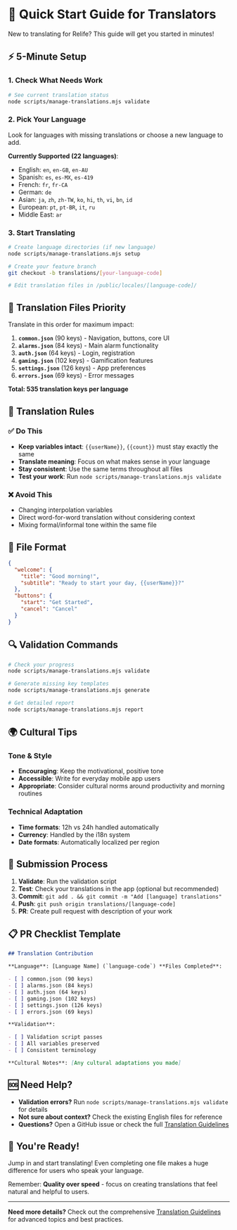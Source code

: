 # 🚀 Quick Start Guide for Translators

New to translating for Relife? This guide will get you started in minutes!

## ⚡ 5-Minute Setup

### 1. Check What Needs Work

```bash
# See current translation status
node scripts/manage-translations.mjs validate
```

### 2. Pick Your Language

Look for languages with missing translations or choose a new language to add.

**Currently Supported (22 languages)**:

- English: `en`, `en-GB`, `en-AU`
- Spanish: `es`, `es-MX`, `es-419`
- French: `fr`, `fr-CA`
- German: `de`
- Asian: `ja`, `zh`, `zh-TW`, `ko`, `hi`, `th`, `vi`, `bn`, `id`
- European: `pt`, `pt-BR`, `it`, `ru`
- Middle East: `ar`

### 3. Start Translating

```bash
# Create language directories (if new language)
node scripts/manage-translations.mjs setup

# Create your feature branch
git checkout -b translations/[your-language-code]

# Edit translation files in /public/locales/[language-code]/
```

## 📁 Translation Files Priority

Translate in this order for maximum impact:

1. **`common.json`** (90 keys) - Navigation, buttons, core UI
2. **`alarms.json`** (84 keys) - Main alarm functionality
3. **`auth.json`** (64 keys) - Login, registration
4. **`gaming.json`** (102 keys) - Gamification features
5. **`settings.json`** (126 keys) - App preferences
6. **`errors.json`** (69 keys) - Error messages

**Total: 535 translation keys per language**

## 🎯 Translation Rules

### ✅ Do This

- **Keep variables intact**: `{{userName}}`, `{{count}}` must stay exactly the same
- **Translate meaning**: Focus on what makes sense in your language
- **Stay consistent**: Use the same terms throughout all files
- **Test your work**: Run `node scripts/manage-translations.mjs validate`

### ❌ Avoid This

- Changing interpolation variables
- Direct word-for-word translation without considering context
- Mixing formal/informal tone within the same file

## 📝 File Format

```json
{
  "welcome": {
    "title": "Good morning!",
    "subtitle": "Ready to start your day, {{userName}}?"
  },
  "buttons": {
    "start": "Get Started",
    "cancel": "Cancel"
  }
}
```

## 🔍 Validation Commands

```bash
# Check your progress
node scripts/manage-translations.mjs validate

# Generate missing key templates
node scripts/manage-translations.mjs generate

# Get detailed report
node scripts/manage-translations.mjs report
```

## 🌍 Cultural Tips

### Tone & Style

- **Encouraging**: Keep the motivational, positive tone
- **Accessible**: Write for everyday mobile app users
- **Appropriate**: Consider cultural norms around productivity and morning routines

### Technical Adaptation

- **Time formats**: 12h vs 24h handled automatically
- **Currency**: Handled by the i18n system
- **Date formats**: Automatically localized per region

## 🚀 Submission Process

1. **Validate**: Run the validation script
2. **Test**: Check your translations in the app (optional but recommended)
3. **Commit**: `git add . && git commit -m "Add [language] translations"`
4. **Push**: `git push origin translations/[language-code]`
5. **PR**: Create pull request with description of your work

## 📋 PR Checklist Template

```markdown
## Translation Contribution

**Language**: [Language Name] (`language-code`) **Files Completed**:

- [ ] common.json (90 keys)
- [ ] alarms.json (84 keys)
- [ ] auth.json (64 keys)
- [ ] gaming.json (102 keys)
- [ ] settings.json (126 keys)
- [ ] errors.json (69 keys)

**Validation**:

- [ ] Validation script passes
- [ ] All variables preserved
- [ ] Consistent terminology

**Cultural Notes**: [Any cultural adaptations you made]
```

## 🆘 Need Help?

- **Validation errors?** Run `node scripts/manage-translations.mjs validate` for details
- **Not sure about context?** Check the existing English files for reference
- **Questions?** Open a GitHub issue or check the full
  [Translation Guidelines](../TRANSLATION_GUIDELINES.md)

## 🎉 You're Ready!

Jump in and start translating! Even completing one file makes a huge difference for users who speak
your language.

Remember: **Quality over speed** - focus on creating translations that feel natural and helpful to
users.

---

**Need more details?** Check out the comprehensive
[Translation Guidelines](../TRANSLATION_GUIDELINES.md) for advanced topics and best practices.
